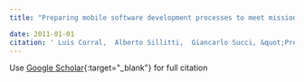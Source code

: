 ```yaml
---
title: "Preparing mobile software development processes to meet mission-critical requirements"

date: 2011-01-01
citation: ' Luis Corral,  Alberto Sillitti,  Giancarlo Succi, &quot;Preparing mobile software development processes to meet mission-critical requirements.&quot;, 2011.'
---
```

Use [Google Scholar](https://scholar.google.com/scholar?q=Preparing+mobile+software+development+processes+to+meet+mission+critical+requirements){:target="_blank"} for full citation